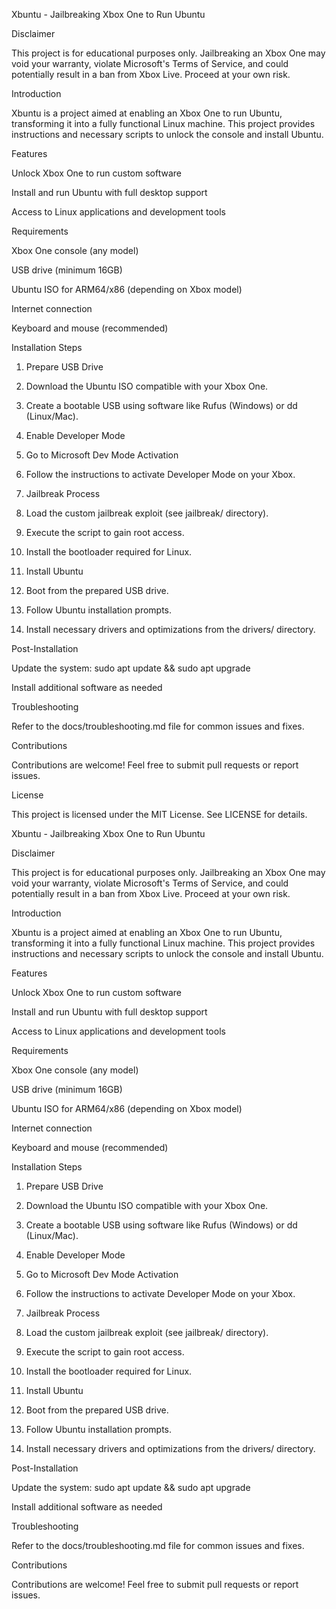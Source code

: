 Xbuntu - Jailbreaking Xbox One to Run Ubuntu

Disclaimer

This project is for educational purposes only. Jailbreaking an Xbox One may void your warranty, violate Microsoft's Terms of Service, and could potentially result in a ban from Xbox Live. Proceed at your own risk.

Introduction

Xbuntu is a project aimed at enabling an Xbox One to run Ubuntu, transforming it into a fully functional Linux machine. This project provides instructions and necessary scripts to unlock the console and install Ubuntu.

Features

Unlock Xbox One to run custom software

Install and run Ubuntu with full desktop support

Access to Linux applications and development tools


Requirements

Xbox One console (any model)

USB drive (minimum 16GB)

Ubuntu ISO for ARM64/x86 (depending on Xbox model)

Internet connection

Keyboard and mouse (recommended)


Installation Steps

1. Prepare USB Drive

1. Download the Ubuntu ISO compatible with your Xbox One.


2. Create a bootable USB using software like Rufus (Windows) or dd (Linux/Mac).



2. Enable Developer Mode

1. Go to Microsoft Dev Mode Activation


2. Follow the instructions to activate Developer Mode on your Xbox.



3. Jailbreak Process

1. Load the custom jailbreak exploit (see jailbreak/ directory).


2. Execute the script to gain root access.


3. Install the bootloader required for Linux.



4. Install Ubuntu

1. Boot from the prepared USB drive.


2. Follow Ubuntu installation prompts.


3. Install necessary drivers and optimizations from the drivers/ directory.



Post-Installation

Update the system: sudo apt update && sudo apt upgrade

Install additional software as needed


Troubleshooting

Refer to the docs/troubleshooting.md file for common issues and fixes.

Contributions

Contributions are welcome! Feel free to submit pull requests or report issues.

License

This project is licensed under the MIT License. See LICENSE for details.

Xbuntu - Jailbreaking Xbox One to Run Ubuntu

Disclaimer

This project is for educational purposes only. Jailbreaking an Xbox One may void your warranty, violate Microsoft's Terms of Service, and could potentially result in a ban from Xbox Live. Proceed at your own risk.

Introduction

Xbuntu is a project aimed at enabling an Xbox One to run Ubuntu, transforming it into a fully functional Linux machine. This project provides instructions and necessary scripts to unlock the console and install Ubuntu.

Features

Unlock Xbox One to run custom software

Install and run Ubuntu with full desktop support

Access to Linux applications and development tools


Requirements

Xbox One console (any model)

USB drive (minimum 16GB)

Ubuntu ISO for ARM64/x86 (depending on Xbox model)

Internet connection

Keyboard and mouse (recommended)


Installation Steps

1. Prepare USB Drive

1. Download the Ubuntu ISO compatible with your Xbox One.


2. Create a bootable USB using software like Rufus (Windows) or dd (Linux/Mac).



2. Enable Developer Mode

1. Go to Microsoft Dev Mode Activation


2. Follow the instructions to activate Developer Mode on your Xbox.



3. Jailbreak Process

1. Load the custom jailbreak exploit (see jailbreak/ directory).


2. Execute the script to gain root access.


3. Install the bootloader required for Linux.



4. Install Ubuntu

1. Boot from the prepared USB drive.


2. Follow Ubuntu installation prompts.


3. Install necessary drivers and optimizations from the drivers/ directory.



Post-Installation

Update the system: sudo apt update && sudo apt upgrade

Install additional software as needed


Troubleshooting

Refer to the docs/troubleshooting.md file for common issues and fixes.

Contributions

Contributions are welcome! Feel free to submit pull requests or report issues.
